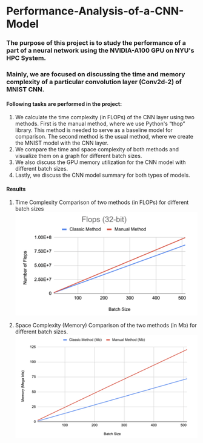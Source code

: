 # Performance-Analysis-of-a-CNN-Model


### The purpose of this project is to study the performance of a part of a neural network using the NVIDIA-A100 GPU on NYU's HPC System.

### Mainly, we are focused on discussing the time and memory complexity of a particular convolution layer (Conv2d-2) of MNIST CNN. 


#### Following tasks are performed in the project:

1. We calculate the time complexity (in FLOPs) of the CNN layer using two methods. First is the manual method, where we use Python's “thop” library. This method is needed to serve as a baseline model for comparison. The second method is the usual method, where we create the MNIST model with the CNN layer.
2. We compare the time and space complexity of both methods and visualize them on a graph for different batch sizes.
3. We also discuss the GPU memory utilization for the CNN model with different batch sizes.
4. Lastly, we discuss the CNN model summary for both types of models.


#### Results
1. Time Complexity Comparison of two methods (in FLOPs) for different batch sizes 
![alt text](./img/TimeComplexity.png)



2. Space Complexity (Memory) Comparison of the two methods (in Mb) for different batch sizes.
![alt text](./img/SpaceComplexity.png)
